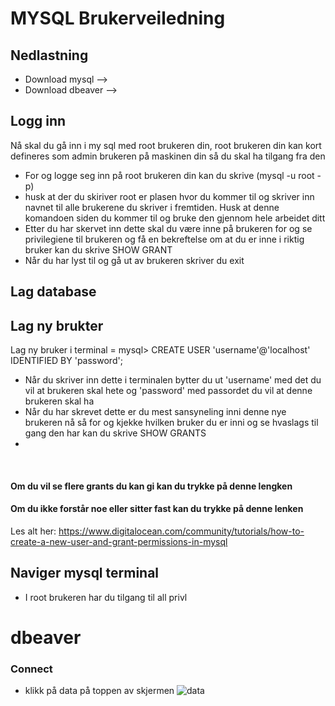 # MYSQL Brukerveiledning
## Nedlastning
* Download mysql -->
* Download dbeaver -->

## Logg inn
Nå skal du gå inn i my sql med root brukeren din, root brukeren din kan kort defineres som admin brukeren på maskinen din så du skal ha tilgang fra den
* For og logge seg inn på root brukeren din kan du skrive (mysql -u root -p)
* husk at der du skiriver root er plasen hvor du kommer til og skriver inn navnet til alle brukerene du skriver i fremtiden. Husk at denne komandoen siden du kommer til og bruke den gjennom hele arbeidet ditt 
* Etter du har skervet inn dette skal du være inne på brukeren for og se privilegiene til brukeren og få en bekreftelse om at du er inne i riktig bruker kan du skrive SHOW GRANT
* Når du har lyst til og gå ut av brukeren skriver du exit  
## Lag database
## Lag ny brukter
Lag ny bruker i terminal = mysql> CREATE USER 'username'@'localhost' IDENTIFIED BY 'password';
* Når du skriver inn dette i terminalen bytter du ut 'username' med det du vil at brukeren skal hete og 'password' med passordet du vil at denne brukeren skal ha
* Når du har skrevet dette er du mest sansyneling inni denne nye brukeren nå så for og kjekke hvilken bruker du er inni og se hvaslags til gang den har kan du skrive SHOW GRANTS
* 
<br>

#### Om du vil se flere grants du kan gi kan du trykke på denne lengken 

#### Om du ikke forstår noe eller sitter fast kan du trykke på denne lenken <br>
Les alt her: https://www.digitalocean.com/community/tutorials/how-to-create-a-new-user-and-grant-permissions-in-mysql 

## Naviger mysql terminal
* I root brukeren har du tilgang til all privl


# dbeaver
### Connect
* klikk på data på toppen av skjermen
![data](https://github.com/user-attachments/assets/11ae0a7d-e13b-46f3-b291-4d7940c6e965)

